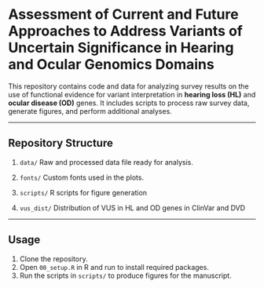 # Assessment of Current and Future Approaches to Address Variants of Uncertain Significance in Hearing and Ocular Genomics Domains

This repository contains code and data for analyzing survey results on the use of functional evidence for variant interpretation in **hearing loss (HL)** and **ocular disease (OD)** genes. It includes scripts to process raw survey data, generate figures, and perform additional analyses.

---

## Repository Structure

1. `data/`
Raw and processed data file ready for analysis.

2. `fonts/`
Custom fonts used in the plots.

3. `scripts/`
R scripts for figure generation

4. `vus_dist/`
Distribution of VUS in HL and OD genes in ClinVar and DVD

---

## Usage

1. Clone the repository.
2. Open `00_setup.R` in R and run to install required packages.
3. Run the scripts in `scripts/` to produce figures for the manuscript.

